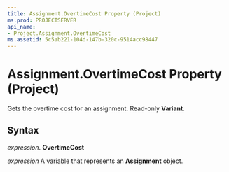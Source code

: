 ```yaml
---
title: Assignment.OvertimeCost Property (Project)
ms.prod: PROJECTSERVER
api_name:
- Project.Assignment.OvertimeCost
ms.assetid: 5c5ab221-104d-147b-320c-9514acc98447
---
```



# Assignment.OvertimeCost Property (Project)

Gets the overtime cost for an assignment. Read-only  **Variant**.


## Syntax

 _expression_. **OvertimeCost**

 _expression_ A variable that represents an **Assignment** object.


